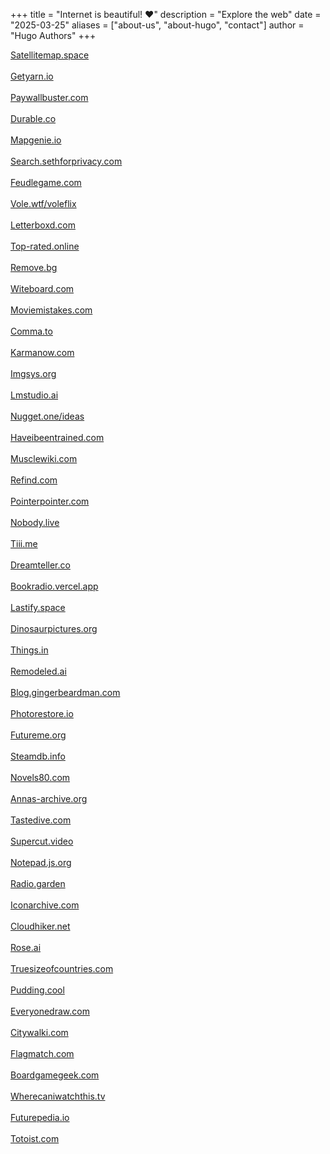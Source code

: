 +++
title = "Internet is beautiful! ♥️"
description = "Explore the web"
date = "2025-03-25"
aliases = ["about-us", "about-hugo", "contact"]
author = "Hugo Authors"
+++

<a target="_blank" href="https://satellitemap.space/">Satellitemap.space</a><br/><br/><a target="_blank" href="https://getyarn.io/">Getyarn.io</a><br/><br/><a target="_blank" href="https://paywallbuster.com/">Paywallbuster.com</a><br/><br/><a target="_blank" href="https://durable.co/">Durable.co</a><br/><br/><a target="_blank" href="https://mapgenie.io/">Mapgenie.io</a><br/><br/><a target="_blank" href="https://search.sethforprivacy.com/">Search.sethforprivacy.com</a><br/><br/><a target="_blank" href="https://feudlegame.com/">Feudlegame.com</a><br/><br/><a target="_blank" href="https://vole.wtf/voleflix/">Vole.wtf/voleflix</a><br/><br/><a target="_blank" href="https://letterboxd.com/">Letterboxd.com</a><br/><br/><a target="_blank" href="https://top-rated.online/">Top-rated.online</a><br/><br/><a target="_blank" href="https://remove.bg/">Remove.bg</a><br/><br/><a target="_blank" href="https://witeboard.com/">Witeboard.com</a><br/><br/><a target="_blank" href="https://moviemistakes.com/">Moviemistakes.com</a><br/><br/><a target="_blank" href="https://comma.to/">Comma.to</a><br/><br/><a target="_blank" href="https://karmanow.com/">Karmanow.com</a><br/><br/><a target="_blank" href="https://imgsys.org/">Imgsys.org</a><br/><br/><a target="_blank" href="https://lmstudio.ai/">Lmstudio.ai</a><br/><br/><a target="_blank" href="https://nugget.one/ideas">Nugget.one/ideas</a><br/><br/><a target="_blank" href="https://haveibeentrained.com/">Haveibeentrained.com</a><br/><br/><a target="_blank" href="https://musclewiki.com/">Musclewiki.com</a><br/><br/><a target="_blank" href="https://refind.com/">Refind.com</a><br/><br/><a target="_blank" href="https://pointerpointer.com/">Pointerpointer.com</a><br/><br/><a target="_blank" href="https://nobody.live/">Nobody.live</a><br/><br/><a target="_blank" href="https://tiii.me/">Tiii.me</a><br/><br/><a target="_blank" href="https://dreamteller.co/">Dreamteller.co</a><br/><br/><a target="_blank" href="https://bookradio.vercel.app/">Bookradio.vercel.app</a><br/><br/><a target="_blank" href="https://lastify.space/">Lastify.space</a><br/><br/><a target="_blank" href="https://dinosaurpictures.org/">Dinosaurpictures.org</a><br/><br/><a target="_blank" href="https://things.in/">Things.in</a><br/><br/><a target="_blank" href="https://remodeled.ai/">Remodeled.ai</a><br/><br/><a target="_blank" href="https://blog.gingerbeardman.com/">Blog.gingerbeardman.com</a><br/><br/><a target="_blank" href="https://photorestore.io/">Photorestore.io</a><br/><br/><a target="_blank" href="https://www.futureme.org/">Futureme.org</a><br/><br/><a target="_blank" href="https://steamdb.info/">Steamdb.info</a><br/><br/><a target="_blank" href="https://novels80.com/">Novels80.com</a><br/><br/><a target="_blank" href="https://annas-archive.org/">Annas-archive.org</a><br/><br/><a target="_blank" href="https://tastedive.com/">Tastedive.com</a><br/><br/><a target="_blank" href="https://supercut.video/">Supercut.video</a><br/><br/><a target="_blank" href="https://notepad.js.org/">Notepad.js.org</a><br/><br/><a target="_blank" href="https://radio.garden/">Radio.garden</a><br/><br/><a target="_blank" href="https://iconarchive.com/">Iconarchive.com</a><br/><br/><a target="_blank" href="https://cloudhiker.net/">Cloudhiker.net</a><br/><br/><a target="_blank" href="https://rose.ai/">Rose.ai</a><br/><br/><a target="_blank" href="https://truesizeofcountries.com/">Truesizeofcountries.com</a><br/><br/><a target="_blank" href="https://pudding.cool/">Pudding.cool</a><br/><br/><a target="_blank" href="https://everyonedraw.com/">Everyonedraw.com</a><br/><br/><a target="_blank" href="https://citywalki.com/">Citywalki.com</a><br/><br/><a target="_blank" href="https://flagmatch.com/">Flagmatch.com</a><br/><br/><a target="_blank" href="https://boardgamegeek.com/">Boardgamegeek.com</a><br/><br/>
<a target="_blank" href="https://wherecaniwatchthis.tv/">Wherecaniwatchthis.tv</a><br/><br/>
<a target="_blank" href="https://futurepedia.io/">Futurepedia.io</a><br/><br/>
<a target="_blank" href="https://todoist.com/">Totoist.com</a>
